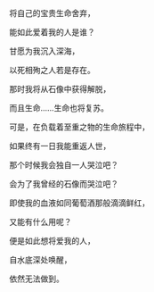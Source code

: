 
将自己的宝贵生命舍弃，

能如此爱着我的人是谁？

甘愿为我沉入深海，

以死相殉之人若是存在。

那时我将从石像中获得解脱，

而且生命……生命也将复苏。

可是，在负载着至重之物的生命旅程中，

如果终有一日我能重返人世，

那个时候我会独自一人哭泣吧？

会为了我曾经的石像而哭泣吧？

即使我的血液如同葡萄酒那般滴滴鲜红，

又能有什么用呢？

便是如此想将爱我的人，

自水底深处唤醒，

依然无法做到。
